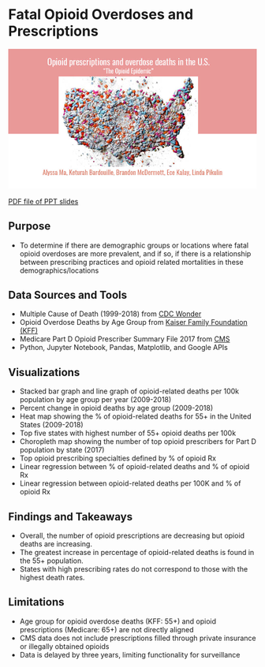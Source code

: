 # Fatal Opioid Overdoses and Prescriptions

![Title Slide](visualizations/ppt_title.jpg)

[PDF file of PPT slides](opioid_project_slides.pdf)

## Purpose
- To determine if there are demographic groups or locations where fatal opioid overdoses are more prevalent, and if so, if there is a relationship between prescribing practices and opioid related mortalities in these demographics/locations

## Data Sources and Tools
- Multiple Cause of Death (1999-2018) from [CDC Wonder](https://wonder.cdc.gov/mcd-icd10.html)
- Opioid Overdose Deaths by Age Group from [Kaiser Family Foundation (KFF)](https://www.kff.org/other/state-indicator/opioid-overdose-deaths-by-age-group/?currentTimeframe=0&sortModel=%7B%22colId%22:%22Location%22,%22sort%22:%22asc%22%7D)
- Medicare Part D Opioid Prescriber Summary File 2017 from [CMS](https://data.cms.gov/Medicare-Part-D/Medicare-Part-D-Opioid-Prescriber-Summary-File-201/sakz-a2rp)
- Python, Jupyter Notebook, Pandas, Matplotlib, and Google APIs

## Visualizations
- Stacked bar graph and line graph of opioid-related deaths per 100k population by age group per year (2009-2018)
- Percent change in opioid deaths by age group (2009-2018)
- Heat map showing the % of opioid-related deaths for 55+ in the United States (2009-2018)
- Top five states with highest number of 55+ opioid deaths per 100k
- Choropleth map showing the number of top opioid prescribers for Part D population by state (2017)
- Top opioid prescribing specialties defined by % of opioid Rx
- Linear regression between % of opioid-related deaths and % of opioid Rx
- Linear regression between opioid-related deaths per 100K and % of opioid Rx

## Findings and Takeaways
- Overall, the number of opioid prescriptions are decreasing but opioid deaths are increasing.
- The greatest increase in percentage of opioid-related deaths is found in the 55+ population.
- States with high prescribing rates do not correspond to those with the highest death rates.

## Limitations
- Age group for opioid overdose deaths (KFF: 55+) and opioid prescriptions (Medicare: 65+) are not directly aligned
- CMS data does not include prescriptions filled through private insurance or illegally obtained opioids
- Data is delayed by three years, limiting functionality for surveillance
